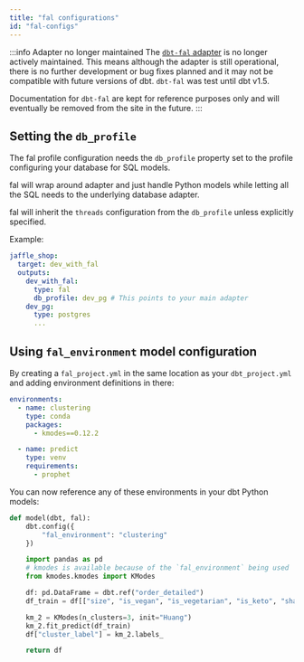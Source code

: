 ```yaml
---
title: "fal configurations"
id: "fal-configs"
---
```


:::info Adapter no longer maintained
The [`dbt-fal` adapter](https://github.com/fal-ai/dbt-fal) is no longer actively maintained. This means although the adapter is still operational, there is no further development or bug fixes planned and it may not be compatible with future versions of dbt. `dbt-fal` was test until dbt v1.5.

Documentation for `dbt-fal` are kept for reference purposes only and will eventually be removed from the site in the future.
:::

## Setting the `db_profile`

The fal profile configuration needs the `db_profile` property set to the profile configuring your database for SQL models.

fal will wrap around adapter and just handle Python models while letting all the SQL
needs to the underlying database adapter.

fal will inherit the `threads` configuration from the `db_profile` unless explicitly specified.

Example:

<File name='profiles.yml'>

```yaml
jaffle_shop:
  target: dev_with_fal
  outputs:
    dev_with_fal:
      type: fal
      db_profile: dev_pg # This points to your main adapter
    dev_pg:
      type: postgres
      ...
```

</File>

## Using `fal_environment` model configuration

By creating a `fal_project.yml` in the same location as your `dbt_project.yml` and adding environment definitions in there:

<File name='fal_project.yml'>

```yaml
environments:
  - name: clustering
    type: conda
    packages:
      - kmodes==0.12.2

  - name: predict
    type: venv
    requirements:
      - prophet
```

</File>

You can now reference any of these environments in your dbt Python models:

<File name='my_clustering_model.py'>

```py
def model(dbt, fal):
    dbt.config({
        "fal_environment": "clustering"
    })

    import pandas as pd
    # kmodes is available because of the `fal_environment` being used
    from kmodes.kmodes import KModes

    df: pd.DataFrame = dbt.ref("order_detailed")
    df_train = df[["size", "is_vegan", "is_vegetarian", "is_keto", "shape"]]

    km_2 = KModes(n_clusters=3, init="Huang")
    km_2.fit_predict(df_train)
    df["cluster_label"] = km_2.labels_

    return df
```

</File>
